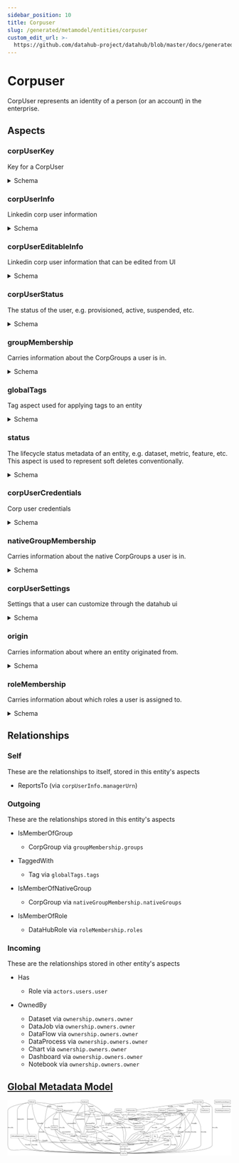 ```yaml
---
sidebar_position: 10
title: Corpuser
slug: /generated/metamodel/entities/corpuser
custom_edit_url: >-
  https://github.com/datahub-project/datahub/blob/master/docs/generated/metamodel/entities/corpuser.md
---
```

# Corpuser
CorpUser represents an identity of a person (or an account) in the enterprise.
## Aspects

### corpUserKey
Key for a CorpUser
<details>
<summary>Schema</summary>

```javascript
{
  "type": "record",
  "Aspect": {
    "name": "corpUserKey"
  },
  "name": "CorpUserKey",
  "namespace": "com.linkedin.metadata.key",
  "fields": [
    {
      "Searchable": {
        "boostScore": 2.0,
        "enableAutocomplete": true,
        "fieldName": "ldap",
        "fieldType": "WORD_GRAM"
      },
      "type": "string",
      "name": "username",
      "doc": "The name of the AD/LDAP user."
    }
  ],
  "doc": "Key for a CorpUser"
}
```
</details>

### corpUserInfo
Linkedin corp user information
<details>
<summary>Schema</summary>

```javascript
{
  "type": "record",
  "Aspect": {
    "EntityUrns": [
      "com.linkedin.common.CorpuserUrn"
    ],
    "name": "corpUserInfo"
  },
  "name": "CorpUserInfo",
  "namespace": "com.linkedin.identity",
  "fields": [
    {
      "Searchable": {
        "/*": {
          "queryByDefault": true
        }
      },
      "type": {
        "type": "map",
        "values": "string"
      },
      "name": "customProperties",
      "default": {},
      "doc": "Custom property bag."
    },
    {
      "Searchable": {
        "fieldType": "BOOLEAN",
        "weightsPerFieldValue": {
          "true": 2.0
        }
      },
      "type": "boolean",
      "name": "active",
      "doc": "Deprecated! Use CorpUserStatus instead. Whether the corpUser is active, ref: https://iwww.corp.linkedin.com/wiki/cf/display/GTSD/Accessing+Active+Directory+via+LDAP+tools"
    },
    {
      "Searchable": {
        "boostScore": 10.0,
        "enableAutocomplete": true,
        "fieldNameAliases": [
          "_entityName"
        ],
        "fieldType": "WORD_GRAM",
        "queryByDefault": true
      },
      "type": [
        "null",
        "string"
      ],
      "name": "displayName",
      "default": null,
      "doc": "displayName of this user ,  e.g.  Hang Zhang(DataHQ)"
    },
    {
      "Searchable": {
        "fieldType": "KEYWORD",
        "queryByDefault": true
      },
      "type": [
        "null",
        "string"
      ],
      "name": "email",
      "default": null,
      "doc": "email address of this user"
    },
    {
      "Searchable": {
        "fieldType": "KEYWORD",
        "queryByDefault": true
      },
      "type": [
        "null",
        "string"
      ],
      "name": "title",
      "default": null,
      "doc": "title of this user"
    },
    {
      "Relationship": {
        "entityTypes": [
          "corpuser"
        ],
        "name": "ReportsTo"
      },
      "Searchable": {
        "fieldName": "managerLdap",
        "fieldType": "URN",
        "queryByDefault": true
      },
      "java": {
        "class": "com.linkedin.common.urn.CorpuserUrn"
      },
      "type": [
        "null",
        "string"
      ],
      "name": "managerUrn",
      "default": null,
      "doc": "direct manager of this user"
    },
    {
      "type": [
        "null",
        "long"
      ],
      "name": "departmentId",
      "default": null,
      "doc": "department id this user belong to"
    },
    {
      "type": [
        "null",
        "string"
      ],
      "name": "departmentName",
      "default": null,
      "doc": "department name this user belong to"
    },
    {
      "type": [
        "null",
        "string"
      ],
      "name": "firstName",
      "default": null,
      "doc": "first name of this user"
    },
    {
      "type": [
        "null",
        "string"
      ],
      "name": "lastName",
      "default": null,
      "doc": "last name of this user"
    },
    {
      "Searchable": {
        "boostScore": 10.0,
        "enableAutocomplete": true,
        "fieldType": "WORD_GRAM",
        "queryByDefault": true
      },
      "type": [
        "null",
        "string"
      ],
      "name": "fullName",
      "default": null,
      "doc": "Common name of this user, format is firstName + lastName (split by a whitespace)"
    },
    {
      "type": [
        "null",
        "string"
      ],
      "name": "countryCode",
      "default": null,
      "doc": "two uppercase letters country code. e.g.  US"
    }
  ],
  "doc": "Linkedin corp user information"
}
```
</details>

### corpUserEditableInfo
Linkedin corp user information that can be edited from UI
<details>
<summary>Schema</summary>

```javascript
{
  "type": "record",
  "Aspect": {
    "EntityUrns": [
      "com.linkedin.common.CorpuserUrn"
    ],
    "name": "corpUserEditableInfo"
  },
  "name": "CorpUserEditableInfo",
  "namespace": "com.linkedin.identity",
  "fields": [
    {
      "type": [
        "null",
        "string"
      ],
      "name": "aboutMe",
      "default": null,
      "doc": "About me section of the user"
    },
    {
      "Searchable": {
        "/*": {
          "fieldType": "TEXT"
        }
      },
      "type": {
        "type": "array",
        "items": "string"
      },
      "name": "teams",
      "default": [],
      "doc": "Teams that the user belongs to e.g. Metadata"
    },
    {
      "Searchable": {
        "/*": {
          "fieldType": "TEXT"
        }
      },
      "type": {
        "type": "array",
        "items": "string"
      },
      "name": "skills",
      "default": [],
      "doc": "Skills that the user possesses e.g. Machine Learning"
    },
    {
      "java": {
        "class": "com.linkedin.common.url.Url",
        "coercerClass": "com.linkedin.common.url.UrlCoercer"
      },
      "type": "string",
      "name": "pictureLink",
      "default": "https://raw.githubusercontent.com/datahub-project/datahub/master/datahub-web-react/src/images/default_avatar.png",
      "doc": "A URL which points to a picture which user wants to set as a profile photo"
    },
    {
      "Searchable": {
        "boostScore": 10.0,
        "fieldType": "WORD_GRAM",
        "queryByDefault": true
      },
      "type": [
        "null",
        "string"
      ],
      "name": "displayName",
      "default": null,
      "doc": "DataHub-native display name"
    },
    {
      "type": [
        "null",
        "string"
      ],
      "name": "title",
      "default": null,
      "doc": "DataHub-native Title, e.g. 'Software Engineer'"
    },
    {
      "type": [
        "null",
        "string"
      ],
      "name": "slack",
      "default": null,
      "doc": "Slack handle for the user"
    },
    {
      "type": [
        "null",
        "string"
      ],
      "name": "phone",
      "default": null,
      "doc": "Phone number to contact the user"
    },
    {
      "type": [
        "null",
        "string"
      ],
      "name": "email",
      "default": null,
      "doc": "Email address to contact the user"
    }
  ],
  "doc": "Linkedin corp user information that can be edited from UI"
}
```
</details>

### corpUserStatus
The status of the user, e.g. provisioned, active, suspended, etc.
<details>
<summary>Schema</summary>

```javascript
{
  "type": "record",
  "Aspect": {
    "name": "corpUserStatus"
  },
  "name": "CorpUserStatus",
  "namespace": "com.linkedin.identity",
  "fields": [
    {
      "Searchable": {
        "fieldType": "KEYWORD"
      },
      "type": "string",
      "name": "status",
      "doc": "Status of the user, e.g. PROVISIONED / ACTIVE / SUSPENDED"
    },
    {
      "type": {
        "type": "record",
        "name": "AuditStamp",
        "namespace": "com.linkedin.common",
        "fields": [
          {
            "type": "long",
            "name": "time",
            "doc": "When did the resource/association/sub-resource move into the specific lifecycle stage represented by this AuditEvent."
          },
          {
            "java": {
              "class": "com.linkedin.common.urn.Urn"
            },
            "type": "string",
            "name": "actor",
            "doc": "The entity (e.g. a member URN) which will be credited for moving the resource/association/sub-resource into the specific lifecycle stage. It is also the one used to authorize the change."
          },
          {
            "java": {
              "class": "com.linkedin.common.urn.Urn"
            },
            "type": [
              "null",
              "string"
            ],
            "name": "impersonator",
            "default": null,
            "doc": "The entity (e.g. a service URN) which performs the change on behalf of the Actor and must be authorized to act as the Actor."
          },
          {
            "type": [
              "null",
              "string"
            ],
            "name": "message",
            "default": null,
            "doc": "Additional context around how DataHub was informed of the particular change. For example: was the change created by an automated process, or manually."
          }
        ],
        "doc": "Data captured on a resource/association/sub-resource level giving insight into when that resource/association/sub-resource moved into a particular lifecycle stage, and who acted to move it into that specific lifecycle stage."
      },
      "name": "lastModified",
      "doc": "Audit stamp containing who last modified the status and when."
    }
  ],
  "doc": "The status of the user, e.g. provisioned, active, suspended, etc."
}
```
</details>

### groupMembership
Carries information about the CorpGroups a user is in.
<details>
<summary>Schema</summary>

```javascript
{
  "type": "record",
  "Aspect": {
    "name": "groupMembership"
  },
  "name": "GroupMembership",
  "namespace": "com.linkedin.identity",
  "fields": [
    {
      "Relationship": {
        "/*": {
          "entityTypes": [
            "corpGroup"
          ],
          "name": "IsMemberOfGroup"
        }
      },
      "type": {
        "type": "array",
        "items": "string"
      },
      "name": "groups"
    }
  ],
  "doc": "Carries information about the CorpGroups a user is in."
}
```
</details>

### globalTags
Tag aspect used for applying tags to an entity
<details>
<summary>Schema</summary>

```javascript
{
  "type": "record",
  "Aspect": {
    "name": "globalTags"
  },
  "name": "GlobalTags",
  "namespace": "com.linkedin.common",
  "fields": [
    {
      "Relationship": {
        "/*/tag": {
          "entityTypes": [
            "tag"
          ],
          "name": "TaggedWith"
        }
      },
      "Searchable": {
        "/*/tag": {
          "addToFilters": true,
          "boostScore": 0.5,
          "fieldName": "tags",
          "fieldType": "URN",
          "filterNameOverride": "Tag",
          "hasValuesFieldName": "hasTags",
          "queryByDefault": true
        }
      },
      "type": {
        "type": "array",
        "items": {
          "type": "record",
          "name": "TagAssociation",
          "namespace": "com.linkedin.common",
          "fields": [
            {
              "java": {
                "class": "com.linkedin.common.urn.TagUrn"
              },
              "type": "string",
              "name": "tag",
              "doc": "Urn of the applied tag"
            },
            {
              "type": [
                "null",
                "string"
              ],
              "name": "context",
              "default": null,
              "doc": "Additional context about the association"
            }
          ],
          "doc": "Properties of an applied tag. For now, just an Urn. In the future we can extend this with other properties, e.g.\npropagation parameters."
        }
      },
      "name": "tags",
      "doc": "Tags associated with a given entity"
    }
  ],
  "doc": "Tag aspect used for applying tags to an entity"
}
```
</details>

### status
The lifecycle status metadata of an entity, e.g. dataset, metric, feature, etc.
This aspect is used to represent soft deletes conventionally.
<details>
<summary>Schema</summary>

```javascript
{
  "type": "record",
  "Aspect": {
    "name": "status"
  },
  "name": "Status",
  "namespace": "com.linkedin.common",
  "fields": [
    {
      "Searchable": {
        "fieldType": "BOOLEAN"
      },
      "type": "boolean",
      "name": "removed",
      "default": false,
      "doc": "Whether the entity has been removed (soft-deleted)."
    }
  ],
  "doc": "The lifecycle status metadata of an entity, e.g. dataset, metric, feature, etc.\nThis aspect is used to represent soft deletes conventionally."
}
```
</details>

### corpUserCredentials
Corp user credentials
<details>
<summary>Schema</summary>

```javascript
{
  "type": "record",
  "Aspect": {
    "EntityUrns": [
      "com.linkedin.common.CorpuserUrn"
    ],
    "name": "corpUserCredentials"
  },
  "name": "CorpUserCredentials",
  "namespace": "com.linkedin.identity",
  "fields": [
    {
      "type": "string",
      "name": "salt",
      "doc": "Salt used to hash password"
    },
    {
      "type": "string",
      "name": "hashedPassword",
      "doc": "Hashed password generated by concatenating salt and password, then hashing"
    },
    {
      "type": [
        "null",
        "string"
      ],
      "name": "passwordResetToken",
      "default": null,
      "doc": "Optional token needed to reset a user's password. Can only be set by the admin."
    },
    {
      "type": [
        "null",
        "long"
      ],
      "name": "passwordResetTokenExpirationTimeMillis",
      "default": null,
      "doc": "When the password reset token expires."
    }
  ],
  "doc": "Corp user credentials"
}
```
</details>

### nativeGroupMembership
Carries information about the native CorpGroups a user is in.
<details>
<summary>Schema</summary>

```javascript
{
  "type": "record",
  "Aspect": {
    "name": "nativeGroupMembership"
  },
  "name": "NativeGroupMembership",
  "namespace": "com.linkedin.identity",
  "fields": [
    {
      "Relationship": {
        "/*": {
          "entityTypes": [
            "corpGroup"
          ],
          "name": "IsMemberOfNativeGroup"
        }
      },
      "type": {
        "type": "array",
        "items": "string"
      },
      "name": "nativeGroups"
    }
  ],
  "doc": "Carries information about the native CorpGroups a user is in."
}
```
</details>

### corpUserSettings
Settings that a user can customize through the datahub ui
<details>
<summary>Schema</summary>

```javascript
{
  "type": "record",
  "Aspect": {
    "name": "corpUserSettings"
  },
  "name": "CorpUserSettings",
  "namespace": "com.linkedin.identity",
  "fields": [
    {
      "type": {
        "type": "record",
        "name": "CorpUserAppearanceSettings",
        "namespace": "com.linkedin.identity",
        "fields": [
          {
            "type": [
              "null",
              "boolean"
            ],
            "name": "showSimplifiedHomepage",
            "default": null,
            "doc": "Flag whether the user should see a homepage with only datasets, charts and dashboards. Intended for users\nwho have less operational use cases for the datahub tool."
          }
        ],
        "doc": "Settings for a user around the appearance of their DataHub UI"
      },
      "name": "appearance",
      "doc": "Settings for a user around the appearance of their DataHub U"
    },
    {
      "type": [
        "null",
        {
          "type": "record",
          "name": "CorpUserViewsSettings",
          "namespace": "com.linkedin.identity",
          "fields": [
            {
              "java": {
                "class": "com.linkedin.common.urn.Urn"
              },
              "type": [
                "null",
                "string"
              ],
              "name": "defaultView",
              "default": null,
              "doc": "The default View which is selected for the user.\nIf none is chosen, then this value will be left blank."
            }
          ],
          "doc": "Settings related to the 'Views' feature."
        }
      ],
      "name": "views",
      "default": null,
      "doc": "User preferences for the Views feature."
    }
  ],
  "doc": "Settings that a user can customize through the datahub ui"
}
```
</details>

### origin
Carries information about where an entity originated from.
<details>
<summary>Schema</summary>

```javascript
{
  "type": "record",
  "Aspect": {
    "name": "origin"
  },
  "name": "Origin",
  "namespace": "com.linkedin.common",
  "fields": [
    {
      "type": {
        "type": "enum",
        "symbolDocs": {
          "EXTERNAL": "The entity is external to DataHub.",
          "NATIVE": "The entity is native to DataHub."
        },
        "name": "OriginType",
        "namespace": "com.linkedin.common",
        "symbols": [
          "NATIVE",
          "EXTERNAL"
        ],
        "doc": "Enum to define where an entity originated from."
      },
      "name": "type",
      "doc": "Where an entity originated from. Either NATIVE or EXTERNAL."
    },
    {
      "type": [
        "null",
        "string"
      ],
      "name": "externalType",
      "default": null,
      "doc": "Only populated if type is EXTERNAL. The externalType of the entity, such as the name of the identity provider."
    }
  ],
  "doc": "Carries information about where an entity originated from."
}
```
</details>

### roleMembership
Carries information about which roles a user is assigned to.
<details>
<summary>Schema</summary>

```javascript
{
  "type": "record",
  "Aspect": {
    "name": "roleMembership"
  },
  "name": "RoleMembership",
  "namespace": "com.linkedin.identity",
  "fields": [
    {
      "Relationship": {
        "/*": {
          "entityTypes": [
            "dataHubRole"
          ],
          "name": "IsMemberOfRole"
        }
      },
      "type": {
        "type": "array",
        "items": "string"
      },
      "name": "roles"
    }
  ],
  "doc": "Carries information about which roles a user is assigned to."
}
```
</details>

## Relationships

### Self
These are the relationships to itself, stored in this entity's aspects
- ReportsTo (via `corpUserInfo.managerUrn`)
### Outgoing
These are the relationships stored in this entity's aspects
- IsMemberOfGroup

   - CorpGroup via `groupMembership.groups`
- TaggedWith

   - Tag via `globalTags.tags`
- IsMemberOfNativeGroup

   - CorpGroup via `nativeGroupMembership.nativeGroups`
- IsMemberOfRole

   - DataHubRole via `roleMembership.roles`
### Incoming
These are the relationships stored in other entity's aspects
- Has

   - Role via `actors.users.user`
- OwnedBy

   - Dataset via `ownership.owners.owner`
   - DataJob via `ownership.owners.owner`
   - DataFlow via `ownership.owners.owner`
   - DataProcess via `ownership.owners.owner`
   - Chart via `ownership.owners.owner`
   - Dashboard via `ownership.owners.owner`
   - Notebook via `ownership.owners.owner`
## [Global Metadata Model](https://github.com/datahub-project/static-assets/raw/main/imgs/datahub-metadata-model.png)
![Global Graph](https://github.com/datahub-project/static-assets/raw/main/imgs/datahub-metadata-model.png)

